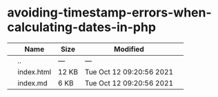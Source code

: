 avoiding-timestamp-errors-when-calculating-dates-in-php
=======================================================

<table><thead><tr class="header"><th></th><th>Name</th><th>Size</th><th>Modified</th><th></th></tr></thead><tbody><tr class="odd"><td></td><td><span class="goup">..</span></td><td>—</td><td>—</td><td></td></tr><tr class="even"><td></td><td><span class="name">index.html</span></td><td>12 KB</td><td>Tue Oct 12 09:20:56 2021</td><td></td></tr><tr class="odd"><td></td><td><span class="name">index.md</span></td><td>6 KB</td><td>Tue Oct 12 09:20:56 2021</td><td></td></tr></tbody></table>
